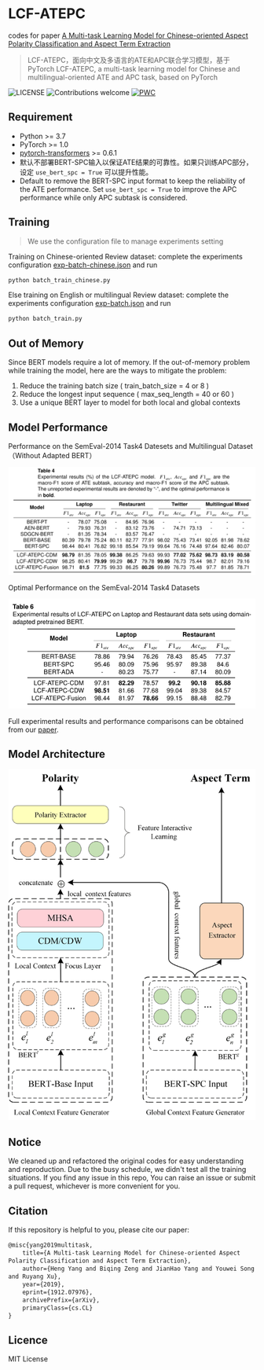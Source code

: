 # LCF-ATEPC

codes for paper [A Multi-task Learning Model for Chinese-oriented Aspect Polarity Classification and Aspect Term Extraction](https://arxiv.org/abs/1912.07976)

> LCF-ATEPC，面向中文及多语言的ATE和APC联合学习模型，基于PyTorch 
> LCF-ATEPC,  a multi-task learning model for Chinese and multilingual-oriented ATE and APC task, based on PyTorch

![LICENSE](https://img.shields.io/packagist/l/doctrine/orm.svg)
![Contributions welcome](https://img.shields.io/badge/contributions-welcome-brightgreen.svg)
[![PWC](https://img.shields.io/endpoint.svg?url=https://paperswithcode.com/badge/a-multi-task-learning-model-for-chinese/aspect-based-sentiment-analysis-on-semeval)](https://paperswithcode.com/sota/aspect-based-sentiment-analysis-on-semeval?p=a-multi-task-learning-model-for-chinese)

## Requirement

* Python >= 3.7
* PyTorch >= 1.0
* [pytorch-transformers](https://github.com/huggingface/pytorch-transformers) >= 0.6.1
* 默认不部署BERT-SPC输入以保证ATE结果的可靠性。如果只训练APC部分，设定 `use_bert_spc = True` 可以提升性能。
* Default to remove the BERT-SPC input format to keep the reliability of the ATE performance. Set `use_bert_spc = True` to improve the APC performance while only APC subtask is considered.

## Training
> We use the configuration file to manage experiments setting

Training on Chinese-oriented Review dataset: complete the experiments configuration [exp-batch-chinese.json](./exp-batch-chinese.json) and run 

```sh
python batch_train_chinese.py
```

Else training on English or multilingual Review dataset: complete the experiments configuration [exp-batch.json](./exp-batch.json) and run 

```sh
python batch_train.py
```

## Out of Memory

Since BERT models require a lot of memory. If the out-of-memory problem while training the model, here are the ways to mitigate the problem:
1. Reduce the training batch size ( train_batch_size = 4 or 8 )
2. Reduce the longest input sequence ( max_seq_length = 40 or 60 )
3. Use a unique BERT layer to model for both local and global contexts

## Model Performance

Performance on the SemEval-2014 Task4 Datesets and Multilingual Dataset（Without Adapted BERT）

![SemEval](assets/multilingual-results.png)

Optimal Performance on the SemEval-2014 Task4 Datasets

![Chinese](assets/SemEval-2014-results.png)

Full experimental results and performance comparisons can be obtained from our [paper]((https://arxiv.org/abs/1912.07976)).

## Model Architecture
![lcf](assets/lcf-atepc.png)

## Notice

We cleaned up and refactored the original codes for easy understanding and reproduction.
Due to the busy schedule, we didn't test all the training situations. If you find any issue in this repo,
You can raise an issue or submit a pull request, whichever is more convenient for you.

## Citation

If this repository is helpful to you, please cite our paper:

    @misc{yang2019multitask,
        title={A Multi-task Learning Model for Chinese-oriented Aspect Polarity Classification and Aspect Term Extraction},
        author={Heng Yang and Biqing Zeng and JianHao Yang and Youwei Song and Ruyang Xu},
        year={2019},
        eprint={1912.07976},
        archivePrefix={arXiv},
        primaryClass={cs.CL}
    }

## Licence

MIT License

